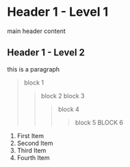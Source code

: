 # Header 1 - Level 1

main header content

## Header 1 - Level 2

this is a paragraph

> block 1
>> block 2
>> block 3
>>> block 4
>>>> block 5
>>>> BLOCK 6

1. First Item
2. Second Item
3. Third Item
4. Fourth Item
   